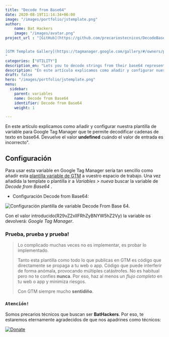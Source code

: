 ```yaml
---
title: "Decode from Base64"
date: 2020-08-19T11:14:34+06:00
image: "/images/portfolio/jstemplate.png"
author:
    name: Bat Hackers
    image: "/images/avatar.png"
project_url : "[GitHub](https://github.com/precariostecnicos/DecodeBase64)


[GTM Template Gallery](https://tagmanager.google.com/gallery/#/owners/precariostecnicos/templates/DecodeBase64)
"
categories: ["UTILITY"]
description_en: "Lets you to decode strings from their base64 representation. Returns undefined when provided with invalid input."
description: "En este artículo explicamos como añadir y configurar nuestra plantilla de  variable para Google Tag Manager que te permite decodificar cadenas de texto en base64. Esta variable devuelve el valor **undefined** cuándo el valor de entrada es incorrecto."
draft: false
hero: "/images/portfolio/jstemplate.png"
menu:
  sidebar:
    parent: variables
    name: Decode from Base64
    identifier: Decode from Base64
    weight: 1

---
```


En este artículo explicamos como añadir y configurar nuestra plantilla de  variable para Google Tag Manager que te permite decodificar cadenas de texto en base64. Devuelve el valor **undefined** cuándo el valor de entrada es incorrecto".

## Configuración

Para usar esta variable en Google Tag Manager sería tan sencillo como añadir esta [plantilla variable de GTM](https://tagmanager.google.com/gallery/#/owners/precariostecnicos/templates/DecodeBase64) a vuestro espacio de trabajo. Una vez añadida la template o plantilla ir a *Variables > nueva* buscar la variable de *Decode from Base64*  .

- Configuración Decode from Base64:

![Configuración plantilla de variable Decode From Base 64](https://user-images.githubusercontent.com/54624019/77108950-60e15080-6a23-11ea-88b1-889eb3f55270.PNG).


Con el valor introducido(R29vZ2xlIFRhZyBNYW5hZ2Vy) la variable os devolverá: *Google Tag Manager*.
### Prueba, prueba y prueba!

>Lo complicado muchas veces no es implementar, es probar lo implementado. 
>
>Tanto esta plantilla como todo lo que publicas en GTM es código que directamente se propaga a tu web o app. 
Código que puede interferir de forma anómala, provocando múltiples catástrofes. No es habitual pero no te confies **nunca**. Por eso, haz al menos un *flujo completo* en tu web o app y minimiza riesgos. 
>
> Con GTM siempre mucho **sentidiño**.

### ```Atención!```
Somos precarios técnicos que buscan ser **BatHackers**. Por eso, te estaremos eternamente agradecidos de que nos apadrines como técnicos: 

[![Donate](https://img.shields.io/badge/Donate-PayPal-green.svg)](https://www.paypal.com/cgi-bin/webscr?)